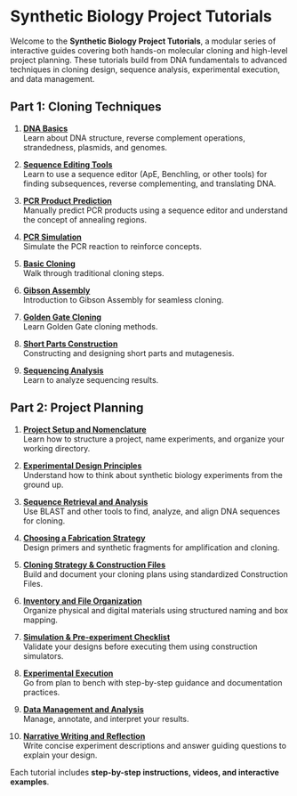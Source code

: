 # Synthetic Biology Project Tutorials

Welcome to the **Synthetic Biology Project Tutorials**, a modular series of interactive guides covering both hands-on molecular cloning and high-level project planning. These tutorials build from DNA fundamentals to advanced techniques in cloning design, sequence analysis, experimental execution, and data management.

## Part 1: Cloning Techniques

1. **[DNA Basics](dna_basics.md)**  
   Learn about DNA structure, reverse complement operations, strandedness, plasmids, and genomes.

2. **[Sequence Editing Tools](sequence_tools.md)**  
   Learn to use a sequence editor (ApE, Benchling, or other tools) for finding subsequences, reverse complementing, and translating DNA.

3. **[PCR Product Prediction](pcr_prediction.md)**  
   Manually predict PCR products using a sequence editor and understand the concept of annealing regions.

4. **[PCR Simulation](pcr_simulation.md)**  
   Simulate the PCR reaction to reinforce concepts.

5. **[Basic Cloning](basic_cloning.md)**  
   Walk through traditional cloning steps.

6. **[Gibson Assembly](gibson.md)**  
   Introduction to Gibson Assembly for seamless cloning.

7. **[Golden Gate Cloning](golden_gate.md)**  
   Learn Golden Gate cloning methods.

8. **[Short Parts Construction](short_parts.md)**  
   Constructing and designing short parts and mutagenesis.

9. **[Sequencing Analysis](sequencing.md)**  
   Learn to analyze sequencing results.

## Part 2: Project Planning

1. **[Project Setup and Nomenclature](project_setup.md)**  
   Learn how to structure a project, name experiments, and organize your working directory.

2. **[Experimental Design Principles](design_principles.md)**  
   Understand how to think about synthetic biology experiments from the ground up.

3. **[Sequence Retrieval and Analysis](sequence_analysis.md)**  
   Use BLAST and other tools to find, analyze, and align DNA sequences for cloning.

4. **[Choosing a Fabrication Strategy](oligo_design.md)**  
   Design primers and synthetic fragments for amplification and cloning.

5. **[Cloning Strategy & Construction Files](construction_files.md)**  
   Build and document your cloning plans using standardized Construction Files.

6. **[Inventory and File Organization](inventory_management.md)**  
   Organize physical and digital materials using structured naming and box mapping.

7. **[Simulation & Pre-experiment Checklist](simulation_checklist.md)**  
   Validate your designs before executing them using construction simulators.

8. **[Experimental Execution](execution.md)**  
   Go from plan to bench with step-by-step guidance and documentation practices.

9. **[Data Management and Analysis](data_analysis.md)**  
   Manage, annotate, and interpret your results.

10. **[Narrative Writing and Reflection](narrative_writing.md)**  
   Write concise experiment descriptions and answer guiding questions to explain your design.

Each tutorial includes **step-by-step instructions, videos, and interactive examples**.
